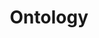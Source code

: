 ---
title: "Ontology"

categories: ['']

tags: ['Ontology']

arwords: 'الأنطولوجيا'

arexps: []

enwords: ['Ontology']

enexps: []

arlexicons: 'أ'

enlexicons: 'O'

authors: ['Ruqayya Roshdy']

translators: ['']

citations: 'مقدمة في حوسبة اللغة العربية'

sources: 'مركز الملك عبدالله بن عبدالعزيز الدولي لخدمة اللغة العربية'

slug: ""
---